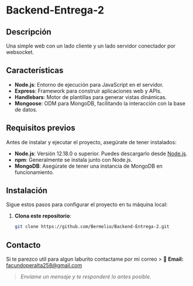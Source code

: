 # Backend-Entrega-2

## Descripción

Una simple web con un lado cliente y un lado servidor conectador por websocket.

## Características

- **Node.js**: Entorno de ejecución para JavaScript en el servidor.
- **Express**: Framework para construir aplicaciones web y APIs.
- **Handlebars**: Motor de plantillas para generar vistas dinámicas.
- **Mongoose**: ODM para MongoDB, facilitando la interacción con la base de datos.

## Requisitos previos

Antes de instalar y ejecutar el proyecto, asegúrate de tener instalados:

- **Node.js**: Versión 12.18.0 o superior. Puedes descargarlo desde [Node.js](https://nodejs.org/).
- **npm**: Generalmente se instala junto con Node.js.
- **MongoDB**: Asegúrate de tener una instancia de MongoDB en funcionamiento.

## Instalación

Sigue estos pasos para configurar el proyecto en tu máquina local:

1. **Clona este repositorio**:

   ```bash
   git clone https://github.com/Bermelio/Backend-Entrega-2.git

## Contacto
Si te parezco util para algun laburito contactame por mi correo > 📩 **Email:** [facundoperalta258@gmail.com](mailto:facundoperalta258@gmail.com)  
> *Envíame un mensaje y te responderé lo antes posible.*
